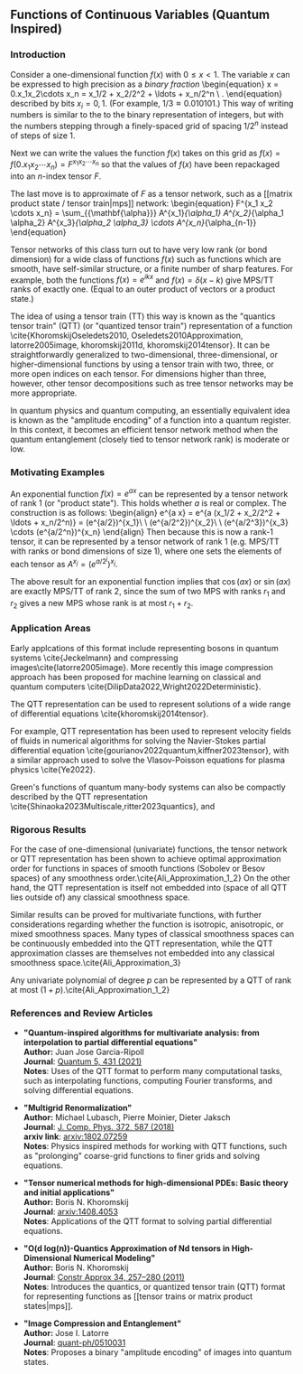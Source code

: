 
## Functions of Continuous Variables (Quantum Inspired)

### Introduction

Consider a one-dimensional function $f(x)$ with $0 \leq x < 1$.
The variable $x$ can be expressed to high precision
as a *binary fraction*
\begin{equation}
x = 0.x_1x_2\cdots x_n = x_1/2 + x_2/2^2 + \ldots + x_n/2^n \ .
\end{equation}
described by bits $x_i = 0,1$. (For example, $1/3 \approx 0.010101$.)
This way of writing numbers is similar to the to the binary representation of integers, but with the numbers stepping through
a finely-spaced grid of spacing $1/2^n$ instead of steps of size 1.

Next we can write the values the function $f(x)$ takes on this grid as
$f(x) = f(0.x_1x_2\cdots x_n) = F^{x_1 x_2 \cdots x_n}$ so that the values of $f(x)$ have been repackaged into an $n$-index tensor $F$.

The last move is to approximate of $F$ as a tensor network, such as a [[matrix product state / tensor train|mps]]
network:
\begin{equation}
F^{x_1 x_2 \cdots x_n} = \sum_{\{\mathbf{\alpha}\}} A^{x_1}_{\alpha_1}
A^{x_2}_{\alpha_1 \alpha_2}
A^{x_3}_{\alpha_2 \alpha_3}
\cdots
A^{x_n}_{\alpha_{n-1}}
\end{equation}

Tensor networks of this class turn out to have very low rank (or bond dimension) for a wide class of 
functions $f(x)$ such as functions which are smooth, have self-similar structure, or a finite number of sharp features.
For example, both the functions $f(x) = e^{i k x}$ and $f(x) = \delta(x-k)$
give MPS/TT ranks of exactly one. (Equal to an outer product of vectors or a product state.)

The idea of using a tensor train (TT) this way is known as the "quantics tensor train" (QTT) (or "quantized tensor train") representation of a function \cite{KhoromskijOseledets2010, Oseledets2010Approximation, latorre2005image, khoromskij2011d, khoromskij2014tensor}.
It can be straightforwardly generalized to two-dimensional, three-dimensional, or higher-dimensional functions by using a tensor train with two, three, or more open indices on each tensor. For dimensions higher than three, however, other tensor decompositions such as tree tensor networks may be more appropriate.

In quantum physics and quantum computing, an essentially equivalent idea is known as the "amplitude encoding" of a function into a quantum register. In this context, it becomes an efficient tensor network method when the quantum entanglement (closely tied to tensor network rank) is moderate or low.

### Motivating Examples

An exponential function $f(x) = e^{a x}$ can be represented by a tensor network of rank 1 (or "product state"). This holds whether $a$ is real or complex. The construction is as follows:
\begin{align}
e^{a x} = e^{a (x_1/2 + x_2/2^2 + \ldots + x_n/2^n)} = (e^{a/2})^{x_1}\ \  (e^{a/2^2})^{x_2}\ \ (e^{a/2^3})^{x_3} \cdots (e^{a/2^n})^{x_n}
\end{align}
Then because this is now a rank-1 tensor, it can be represented by a tensor network of rank 1 (e.g. MPS/TT with ranks or bond dimensions of size 1), where one sets the elements of each tensor as $A^{x_j} = (e^{a/2^j})^{x_j}$.

The above result for an exponential function implies that $\cos(a x)$ or $\sin(a x)$ are exactly MPS/TT of rank 2, since the sum of two MPS with ranks $r_1$ and $r_2$ gives a new MPS whose rank is at most $r_1+r_2$.

### Application Areas

Early applcations of this format include representing bosons in quantum systems \cite{Jeckelmann} and compressing images\cite{latorre2005image}. More recently this image compression approach has been proposed for machine learning on classical and quantum computers \cite{DilipData2022,Wright2022Deterministic}.

The QTT representation can be used to represent solutions of a wide range of differential equations \cite{khoromskij2014tensor}.

For example, QTT representation has been used to represent velocity fields of fluids in numerical algorithms for solving
the Navier-Stokes partial differential equation \cite{gourianov2022quantum,kiffner2023tensor}, with a similar approach used to solve the Vlasov-Poisson equations for plasma physics \cite{Ye2022}.

Green's functions of quantum many-body systems can also be compactly described by the QTT representation \cite{Shinaoka2023Multiscale,ritter2023quantics}, and

### Rigorous Results

For the case of one-dimensional (univariate) functions, the tensor network or QTT representation has been shown to achieve optimal approximation order for functions in spaces of smooth functions (Sobolev or Besov spaces) of any smoothness order.\cite{Ali_Approximation_1_2} On the other hand, the QTT representation is itself not embedded into (space of all QTT lies outside of) any classical smoothness space.

Similar results can be proved for multivariate functions, with further considerations regarding whether the function is isotropic, anisotropic, or mixed smoothness spaces. Many types of classical smoothness spaces can be continuously embedded into the QTT representation, while the QTT approximation classes are themselves not embedded into any classical smoothness space.\cite{Ali_Approximation_3}

Any univariate polynomial of degree $p$ can be represented by a QTT of rank at most $(1+p)$.\cite{Ali_Approximation_1_2}

### References and Review Articles

* **"Quantum-inspired algorithms for multivariate analysis: from interpolation to partial differential equations"**<br/>
  **Author:** Juan Jose Garcia-Ripoll<br/>
  **Journal**: <a href="https://quantum-journal.org/papers/q-2021-04-15-431/">Quantum 5, 431 (2021)</a><br/>
  **Notes**: Uses of the QTT format to perform many computational tasks, such as interpolating functions, computing Fourier transforms, and solving differential equations.

* **"Multigrid Renormalization"**<br/>
  **Author:** Michael Lubasch, Pierre Moinier, Dieter Jaksch<br/>
  **Journal**: <a href="https://doi.org/10.1016/j.jcp.2018.06.065">J. Comp. Phys. 372, 587 (2018)</a><br/>
  **arxiv link**: <a href="https://arxiv.org/abs/1802.07259">arxiv:1802.07259</a><br/>
  **Notes**: Physics inspired methods for working with QTT functions, such as "prolonging" coarse-grid functions to finer grids and solving equations.

* **"Tensor numerical methods for high-dimensional PDEs: Basic theory and initial applications"**<br/>
  **Author:** Boris N. Khoromskij<br/>
  **Journal**: <a href="https://arxiv.org/abs/1408.4053">arxiv:1408.4053</a><br/>
  **Notes**: Applications of the QTT format to solving partial differential equations.

* **"O(d log(n))-Quantics Approximation of Nd tensors in High-Dimensional Numerical Modeling"**<br/>
  **Author:** Boris N. Khoromskij<br/>
  **Journal**: <a href="https://doi.org/10.1007/s00365-011-9131-1">Constr Approx 34, 257–280 (2011)</a><br/>
  **Notes**: Introduces the quantics, or quantized tensor train (QTT) format for representing functions as [[tensor trains or matrix product states|mps]].


* **"Image Compression and Entanglement"**<br/>
  **Author:** Jose I. Latorre<br/>
  **Journal**: <a href="https://arxiv.org/abs/quant-ph/0510031">quant-ph/0510031</a><br/>
  **Notes**: Proposes a binary "amplitude encoding" of images into quantum states.

